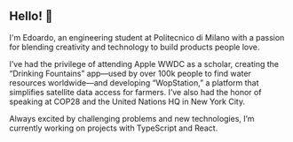 ## Hello! 👋

I'm Edoardo, an engineering student at Politecnico di Milano with a passion for blending creativity and technology to build products people love.

I’ve had the privilege of attending Apple WWDC as a scholar, creating the “Drinking Fountains” app—used by over 100k people to find water resources worldwide—and developing “WopStation,” a platform that simplifies satellite data access for farmers. I’ve also had the honor of speaking at COP28 and the United Nations HQ in New York City.

Always excited by challenging problems and new technologies, I’m currently working on projects with TypeScript and React.

<!--
**edoardodc/edoardodc** is a ✨ _special_ ✨ repository because its `README.md` (this file) appears on your GitHub profile.

Here are some ideas to get you started:

- 🔭 I’m currently working on ...
- 🌱 I’m currently learning ...
- 👯 I’m looking to collaborate on ...
- 🤔 I’m looking for help with ...
- 💬 Ask me about ...
- 📫 How to reach me: ...
- 😄 Pronouns: ...
- ⚡ Fun fact: ...
-->
